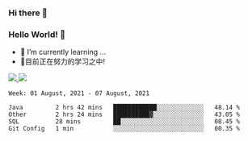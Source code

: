 ### Hi there 👋
### Hello World! 🙌

- 🌱 I’m currently learning ...
- 📖目前正在努力的学习之中!

<a href="https://github.com/anuraghazra/github-readme-stats">
  <img src="https://github-readme-stats.vercel.app/api?username=keyboardWithDream&show_icons=true&repo=github-readme-stats" />
</a>
<a href="https://github.com/anuraghazra/convoychat">
  <img src="https://github-readme-stats.vercel.app/api/top-langs/?username=keyboardWithDream&layout=compact&repo=convoychat" />
</a>



<!--START_SECTION:waka-->
```text
Week: 01 August, 2021 - 07 August, 2021

Java         2 hrs 42 mins   ████████████░░░░░░░░░░░░░   48.14 % 
Other        2 hrs 24 mins   ██████████▓░░░░░░░░░░░░░░   43.05 % 
SQL          28 mins         ██░░░░░░░░░░░░░░░░░░░░░░░   08.45 % 
Git Config   1 min           ░░░░░░░░░░░░░░░░░░░░░░░░░   00.35 % 
```
<!--END_SECTION:waka-->
